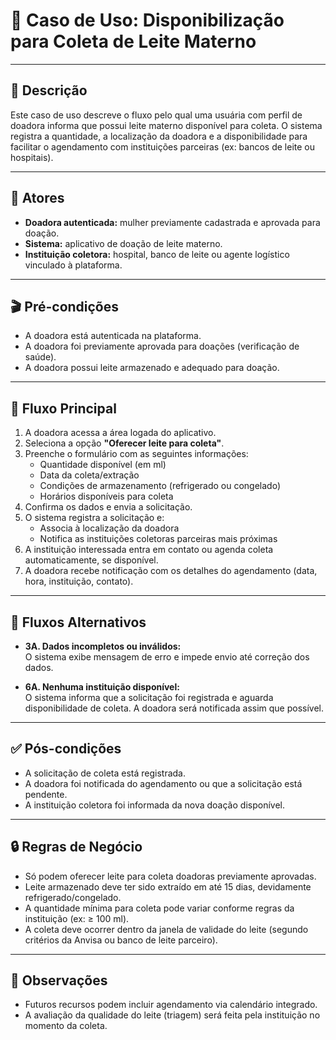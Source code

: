 # 📄 Caso de Uso: Disponibilização para Coleta de Leite Materno

---

## 🎯 Descrição
Este caso de uso descreve o fluxo pelo qual uma usuária com perfil de doadora informa que possui leite materno disponível para coleta. O sistema registra a quantidade, a localização da doadora e a disponibilidade para facilitar o agendamento com instituições parceiras (ex: bancos de leite ou hospitais).

---

## 👥 Atores
- **Doadora autenticada:** mulher previamente cadastrada e aprovada para doação.
- **Sistema:** aplicativo de doação de leite materno.
- **Instituição coletora:** hospital, banco de leite ou agente logístico vinculado à plataforma.

---

## 🎬 Pré-condições
- A doadora está autenticada na plataforma.
- A doadora foi previamente aprovada para doações (verificação de saúde).
- A doadora possui leite armazenado e adequado para doação.

---

## 🔁 Fluxo Principal
1. A doadora acessa a área logada do aplicativo.
2. Seleciona a opção **"Oferecer leite para coleta"**.
3. Preenche o formulário com as seguintes informações:
   - Quantidade disponível (em ml)
   - Data da coleta/extração
   - Condições de armazenamento (refrigerado ou congelado)
   - Horários disponíveis para coleta
4. Confirma os dados e envia a solicitação.
5. O sistema registra a solicitação e:
   - Associa à localização da doadora
   - Notifica as instituições coletoras parceiras mais próximas
6. A instituição interessada entra em contato ou agenda coleta automaticamente, se disponível.
7. A doadora recebe notificação com os detalhes do agendamento (data, hora, instituição, contato).

---

## 🔁 Fluxos Alternativos

- **3A. Dados incompletos ou inválidos:**  
  O sistema exibe mensagem de erro e impede envio até correção dos dados.

- **6A. Nenhuma instituição disponível:**  
  O sistema informa que a solicitação foi registrada e aguarda disponibilidade de coleta. A doadora será notificada assim que possível.

---

## ✅ Pós-condições
- A solicitação de coleta está registrada.
- A doadora foi notificada do agendamento ou que a solicitação está pendente.
- A instituição coletora foi informada da nova doação disponível.

---

## 🔒 Regras de Negócio
- Só podem oferecer leite para coleta doadoras previamente aprovadas.
- Leite armazenado deve ter sido extraído em até 15 dias, devidamente refrigerado/congelado.
- A quantidade mínima para coleta pode variar conforme regras da instituição (ex: ≥ 100 ml).
- A coleta deve ocorrer dentro da janela de validade do leite (segundo critérios da Anvisa ou banco de leite parceiro).

---

## 📌 Observações
- Futuros recursos podem incluir agendamento via calendário integrado.
- A avaliação da qualidade do leite (triagem) será feita pela instituição no momento da coleta.
